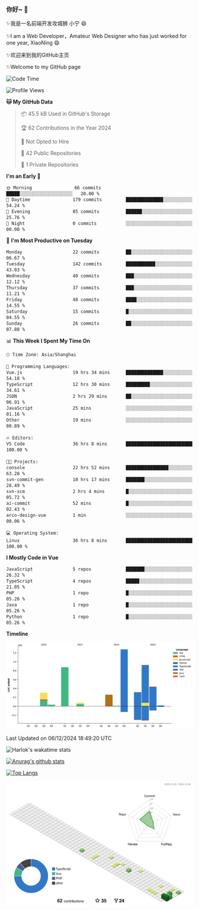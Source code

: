 ### 你好~  👋

✨我是一名前端开发攻城狮 小宁 😄

✨I am a Web Developer，Amateur Web Designer who has just worked for one year, XiaoNing 😄

✨欢迎来到我的GitHub主页

✨Welcome to my GitHub page
<!--
**7148505/7148505** is a ✨ _special_ ✨ repository because its `README.md` (this file) appears on your GitHub profile.

Here are some ideas to get you started:

- 🔭 I’m currently working on ...
- 🌱 I’m currently learning ...
- 👯 I’m looking to collaborate on ...
- 🤔 I’m looking for help with ...
- 💬 Ask me about ...
- 📫 How to reach me: ...
- 😄 Pronouns: ...
- ⚡ Fun fact: ...
-->

<!--START_SECTION:waka-->
![Code Time](http://img.shields.io/badge/Code%20Time-2%2C467%20hrs-blue)

![Profile Views](http://img.shields.io/badge/Profile%20Views-15-blue)

**🐱 My GitHub Data** 

> 📦 45.5 kB Used in GitHub's Storage 
 > 
> 🏆 62 Contributions in the Year 2024
 > 
> 🚫 Not Opted to Hire
 > 
> 📜 42 Public Repositories 
 > 
> 🔑 1 Private Repositories 
 > 
**I'm an Early 🐤** 

```text
🌞 Morning                66 commits          █████░░░░░░░░░░░░░░░░░░░░   20.00 % 
🌆 Daytime                179 commits         ██████████████░░░░░░░░░░░   54.24 % 
🌃 Evening                85 commits          ██████░░░░░░░░░░░░░░░░░░░   25.76 % 
🌙 Night                  0 commits           ░░░░░░░░░░░░░░░░░░░░░░░░░   00.00 % 
```
📅 **I'm Most Productive on Tuesday** 

```text
Monday                   22 commits          ██░░░░░░░░░░░░░░░░░░░░░░░   06.67 % 
Tuesday                  142 commits         ███████████░░░░░░░░░░░░░░   43.03 % 
Wednesday                40 commits          ███░░░░░░░░░░░░░░░░░░░░░░   12.12 % 
Thursday                 37 commits          ███░░░░░░░░░░░░░░░░░░░░░░   11.21 % 
Friday                   48 commits          ████░░░░░░░░░░░░░░░░░░░░░   14.55 % 
Saturday                 15 commits          █░░░░░░░░░░░░░░░░░░░░░░░░   04.55 % 
Sunday                   26 commits          ██░░░░░░░░░░░░░░░░░░░░░░░   07.88 % 
```


📊 **This Week I Spent My Time On** 

```text
🕑︎ Time Zone: Asia/Shanghai

💬 Programming Languages: 
Vue.js                   19 hrs 34 mins      ██████████████░░░░░░░░░░░   54.18 % 
TypeScript               12 hrs 30 mins      █████████░░░░░░░░░░░░░░░░   34.61 % 
JSON                     2 hrs 29 mins       ██░░░░░░░░░░░░░░░░░░░░░░░   06.91 % 
JavaScript               25 mins             ░░░░░░░░░░░░░░░░░░░░░░░░░   01.16 % 
Other                    19 mins             ░░░░░░░░░░░░░░░░░░░░░░░░░   00.89 % 

🔥 Editors: 
VS Code                  36 hrs 8 mins       █████████████████████████   100.00 % 

🐱‍💻 Projects: 
console                  22 hrs 52 mins      ████████████████░░░░░░░░░   63.28 % 
svn-commit-gen           10 hrs 17 mins      ███████░░░░░░░░░░░░░░░░░░   28.49 % 
svn-scm                  2 hrs 4 mins        █░░░░░░░░░░░░░░░░░░░░░░░░   05.72 % 
ai-commit                52 mins             █░░░░░░░░░░░░░░░░░░░░░░░░   02.43 % 
arco-design-vue          1 min               ░░░░░░░░░░░░░░░░░░░░░░░░░   00.06 % 

💻 Operating System: 
Linux                    36 hrs 8 mins       █████████████████████████   100.00 % 
```

**I Mostly Code in Vue** 

```text
JavaScript               5 repos             ███████░░░░░░░░░░░░░░░░░░   26.32 % 
TypeScript               4 repos             █████░░░░░░░░░░░░░░░░░░░░   21.05 % 
PHP                      1 repo              █░░░░░░░░░░░░░░░░░░░░░░░░   05.26 % 
Java                     1 repo              █░░░░░░░░░░░░░░░░░░░░░░░░   05.26 % 
Python                   1 repo              █░░░░░░░░░░░░░░░░░░░░░░░░   05.26 % 
```



**Timeline**

![Lines of Code chart](https://raw.githubusercontent.com/littleCareless/littleCareless/master/assets/bar_graph.png)


 Last Updated on 06/12/2024 18:49:20 UTC
<!--END_SECTION:waka-->
![Harlok's wakatime stats](https://github-readme-stats.vercel.app/api/wakatime?username=littleCareless)

[![Anurag's github stats](https://github-readme-stats.vercel.app/api?username=littleCareless)](https://github.com/anuraghazra/github-readme-stats)

[![Top Langs](https://github-readme-stats.vercel.app/api/top-langs/?username=littleCareless&layout=compact)](https://github.com/anuraghazra/github-readme-stats)

![](./profile-3d-contrib/profile-green-animate.svg)